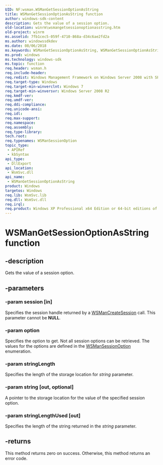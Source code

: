```yaml
---
UID: NF:wsman.WSManGetSessionOptionAsString
title: WSManGetSessionOptionAsString function
author: windows-sdk-content
description: Gets the value of a session option.
old-location: winrm\wsmangetsessionoptionasstring.htm
old-project: winrm
ms.assetid: 7fb1cec5-059f-4710-868a-d34c6ae2fd2a
ms.author: windowssdkdev
ms.date: 08/06/2018
ms.keywords: WSManGetSessionOptionAsString, WSManGetSessionOptionAsString function [Windows Remote Management], winrm.wsmangetsessionoptionasstring, wsman/WSManGetSessionOptionAsString
ms.prod: windows
ms.technology: windows-sdk
ms.topic: function
req.header: wsman.h
req.include-header: 
req.redist: Windows Management Framework on Windows Server 2008 with SP2 and Windows Vista with SP2
req.target-type: Windows
req.target-min-winverclnt: Windows 7
req.target-min-winversvr: Windows Server 2008 R2
req.kmdf-ver: 
req.umdf-ver: 
req.ddi-compliance: 
req.unicode-ansi: 
req.idl: 
req.max-support: 
req.namespace: 
req.assembly: 
req.type-library: 
tech.root: 
req.typenames: WSManSessionOption
topic_type:
 - APIRef
 - kbSyntax
api_type:
 - DllExport
api_location:
 - WsmSvc.dll
api_name:
 - WSManGetSessionOptionAsString
product: Windows
targetos: Windows
req.lib: WsmSvc.lib
req.dll: WsmSvc.dll
req.irql: 
req.product: Windows XP Professional x64 Edition or 64-bit editions of     Windows Server 2003
---
```


# WSManGetSessionOptionAsString function


## -description


Gets the value of a session option.


## -parameters




### -param session [in]

Specifies the session handle returned by a  <a href="https://msdn.microsoft.com/5123d876-5123-4fa4-8f6f-859a26aad825">WSManCreateSession</a> call.  This parameter cannot be <b>NULL</b>.


### -param option

Specifies the option to get. Not all session options can be retrieved. The values for the options are defined in the <a href="https://msdn.microsoft.com/6bfe6936-a9d2-4884-a354-41bd62a2feb0">WSManSessionOption</a> enumeration.


### -param stringLength

Specifies the length of the storage location for <i>string</i> parameter.


### -param string [out, optional]

A pointer to the storage location for the value of the specified session option.


### -param stringLengthUsed [out]

Specifies the length of the string returned in the <i>string</i> parameter.


## -returns



This method returns zero on success. Otherwise, this method returns an error code.



